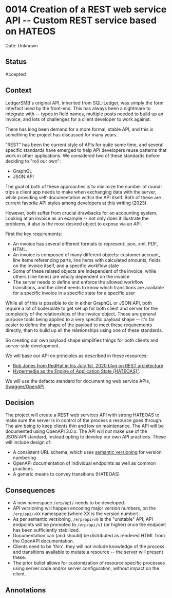 # 0014 Creation of a REST web service API -- Custom REST service based on HATEOS

Date: Unknown

## Status

Accepted

## Context

LedgerSMB's original API, inherited from SQL-Ledger, was simply the form
interfact used by the front-end. This has always been a nightmare to integrate
with -- typos in field names, multiple posts needed to build up an invoice, and
lots of challenges for a client developer to work against.

There has long been demand for a more formal, stable API, and this is something
the project has discussed for many years.

"REST" has been the current style of APIs for quite some time, and several
specific standards have emerged to help API developers reuse patterns that work
in other applications. We considered two of these standards before deciding to
"roll our own":

- GraphQL
- JSON:API

The goal of both of these approaches is to minimize the number of round-trips a
client app needs to make when exchanging data with the server, while providing
self-documentation within the API itself. Both of these are current favorite API
styles among developers at this writing (2023).

However, both suffer from crucial drawbacks for an accounting system. Looking at
an invoice as an example -- not only does it illustrate the problems, it also is
the most desired object to expose via an API.

First the key requirements:

* An invoice has several different formats to represent: json, xml, PDF, HTML.
* An invoice is composed of many different objects: customer account, line items
  referencing parts, line items with calculated amounts, fields on the invoice
itself, and a specific workflow state
* Some of these related objects are independent of the invoice, while others
  (line items) are wholly dependent on the invoice
* The server needs to define and enforce the allowed workflow transitions, and
  the client needs to know which transitions are available for a specific
invoice in a specific state for a specific user

While all of this is possible to do in either GraphQL or JSON:API, both require
a lot of boilerplate to get set up for both client and server for the complexity
of the relationships of the invoice object. These are general purpose tools
being applied to a very specific payload shape -- it's far easier to define the
shape of the payload to meet these requirements directly, than to build up all
the relationships using one of these standards.

So creating our own payload shape simplifies things for both clients and
server-side development.

We will base our API on principles as described in these resources:

- [Bob Jones from RedHat in his July 1st, 2020 blog on REST
  architecture](https://www.redhat.com/en/blog/rest-architecture)
- [Hypermedia as the Engine of Application State
  (HATEOAS)"](https://sookocheff.com/post/api/on-choosing-a-hypermedia-format/).

We will use the defacto standard for documenting web service APIs,
[Swagger/OpenAPI](https://swagger.io/specification/).



## Decision

The project will create a REST web services API with strong HATEOAS to make sure
the server is in control of the process a resource goes through.  The aim being
to keep clients thin and low on maintenance.  The API will be documented using
OpenAPI 3.0.x.  The API will *not* make use of the JSON:API standard, instead
opting to develop our own API practices.  These will include design of:

 * A consistent URL schema, which uses [semantic
   versioning](https://semver.org/) for version numbering
 * OpenAPI documentation of individual endpoints as well as common practices
 * A generic means to convey transitions (HATEOAS)

## Consequences

- A new namespace `/erp/api/` needs to be developed.
- API versioning will happen encoding major version numbers, on the
  `/erp/api/vXX` namespace (where XX is the version number).
- As per semantic versioning, `/erp/api/v0` is the "unstable" API; API endpoints
  will be promoted to `/erp/api/v1` (or higher) once the endpoint has been
sufficiently stabilized.
- Documentation can (and should) be distributed as rendered HTML from the
  OpenAPI documentation.
- Clients need to be 'thin': they will not include knowledge of the process and
  transitions available to mutate a resource -- the server will present these.
- The prior bullet allows for customization of resource specific processes using
  server code and/or server configuration, without impact on the client.

## Annotations
